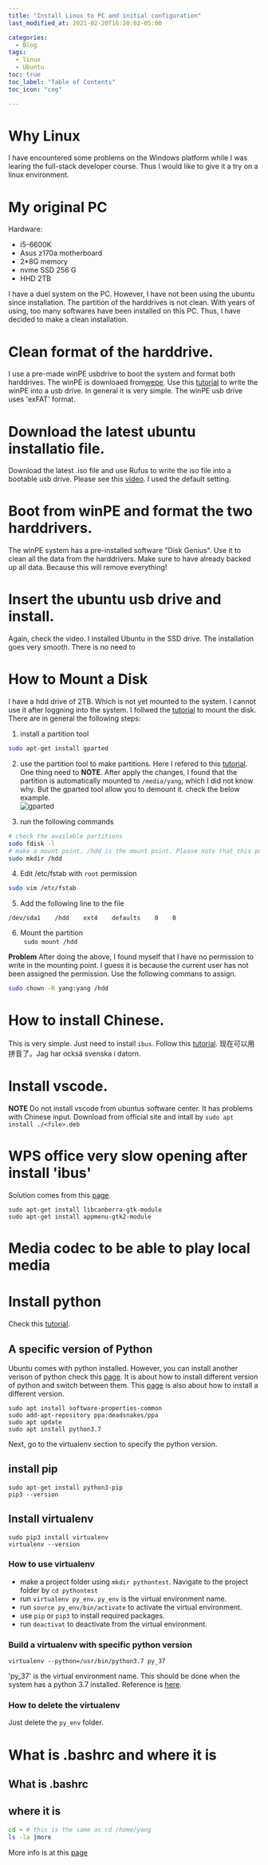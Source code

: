 ```yaml
---
title: "Install Linux to PC and initial configuration"
last_modified_at: 2021-02-20T16:20:02-05:00

categories:
  - Blog
tags:
  - linux
  - Ubuntu
toc: true
toc_label: "Table of Contents"
toc_icon: "cog"

---
```


# Why Linux
I have encountered some problems on the Windows platform while I was learing the full-stack developer course. Thus I would like to give it a try on a linux environment. 

# My original PC
Hardware:
- i5-6600K
- Asus z170a motherboard
- 2*8G memory
- nvme SSD 256 G
- HHD 2TB

I have a duel system on the PC. However, I have not been using the ubuntu since installation. The partition of the harddrives is not clean. With years of using, too many softwares have been installed on this PC. Thus, I have decided to make a clean installation. 

# Clean format of the harddrive. 
I use a pre-made winPE usbdrive to boot the system and format both harddrives. The winPE is downloaed from[wepe](http://www.wepe.com.cn/). Use this  [tutorial](https://www.jianshu.com/p/50fd699ea916) to write the winPE into a usb drive. In general it is very simple. The winPE usb drive uses 'exFAT' format. <br>

# Download the latest ubuntu installatio file. 
Download the latest .iso file and use Rufus to write the iso file into a bootable usb drive. Please see this [video](https://www.youtube.com/watch?v=W-RFY4LQ6oE&t=605s). I used the default setting. 
 
# Boot from winPE and format the two harddrivers. 
The winPE system has a pre-installed software "Disk Genius". Use it to clean all the data from the harddrivers. Make sure to have already backed up all data. Because this will remove everything! 

# Insert the ubuntu usb drive and install.
Again, check the video. I installed Ubuntu in the SSD drive. The installation goes very smooth. There is no need to 

# How to Mount a Disk
I have a hdd drive of 2TB. Which is not yet mounted to the system. I cannot use it after loggning into the system. I follwed the [tutorial](https://askubuntu.com/questions/125257/how-do-i-add-an-additional-hard-drive) to mount the disk.  There are in general the following steps:
1. install a partition tool
```bash
sudo apt-get install gparted
```
2. use the partition tool to make partitions. Here I refered to this [tutorial](https://linuxhint.com/gparted_ubuntu/). One thing need to **NOTE**. After apply the changes, I found that the partition is automatically mounted to `/media/yang`, which I did not know why. But the gparted tool allow you to demount it. check the below example. <br>
![gparted](/assets/images/gparted.png)

3. run the following commands
```bash
# check the available partitions
sudo fdisk -l
# make a mount point. /hdd is the mount point. Please note that this point is not under the user folder. 
sudo mkdir /hdd
```

4. Edit /etc/fstab with `root` permission
```bash
sudo vim /etc/fstab
```

5. Add the following line to the file
```
/dev/sda1    /hdd    ext4    defaults    0    0
```

6. Mount the partition <br>
``` sudo mount /hdd```

**Problem** After doing the above, I found myself that I have no permission to write in the mounting point. I guess it is because the current user has not been assigned the permission. Use the following commans to assign. 
```bash
sudo chown -R yang:yang /hdd
```

# How to install Chinese.
This is very simple. Just need to install `ibus`. Follow this [tutorial](https://askubuntu.com/questions/59356/how-do-i-get-chinese-input-to-work). 现在可以用拼音了。Jag har ocksä svenska i datorn.

# Install vscode.
**NOTE** Do not install vscode from ubuntus software center. It has problems with Chinese input. Download from official site and intall by `sudo apt install ./<file>.deb`

# WPS office very slow opening after install 'ibus'
Solution comes from this [page](https://blog.csdn.net/weixin_42751951/article/details/105919949).
```
sudo apt-get install libcanberra-gtk-module
sudo apt-get install appmenu-gtk2-module
```

# Media codec to be able to play local media


# Install python
Check this [tutorial](https://linuxize.com/post/how-to-install-pip-on-ubuntu-20.04/).

## A specific version of Python
Ubuntu comes with python installed.  However, you can install another verison of python
check this [page](https://medium.com/analytics-vidhya/how-to-install-and-switch-between-different-python-versions-in-ubuntu-16-04-dc1726796b9b). It is about how to install different version of python and switch between them. 
This [page](https://phoenixnap.com/kb/how-to-install-python-3-ubuntu) is also about how to install a different version. 

```
sudo apt install software-properties-common
sudo add-apt-repository ppa:deadsnakes/ppa
sudo apt update
sudo apt install python3.7

```
Next, go to the virtualenv section to specify the python version.


## install pip

```
sudo apt-get install python3-pip
pip3 --version
```

## Install virtualenv
```
sudo pip3 install virtualenv
virtualenv --version
```
### How to use virtualenv
* make a project folder using `mkdir pythontest`. Navigate to the project folder by `cd pythontest`
* run `virtualenv py_env`. `py_env` is the virtual environment name. 
* run `source py_env/bin/activate` to activate the virtual environment. 
* use `pip` or `pip3` to install required packages. 
* run `deactivat` to deactivate from the virtual environment. 

### Build a virtualenv with specific python version
```
virtualenv --python=/usr/bin/python3.7 py_37
```
'py_37' is the virtual environment name. This should be done when the system has a python 3.7 installed. Reference is [here](https://stackoverflow.com/questions/1534210/use-different-python-version-with-virtualenv/39713544#39713544). 

### How to delete the virtualenv
Just delete the `py_env` folder.


# What is .bashrc and where it is
## What is .bashrc


## where it is
```bash
cd ~ # this is the same as cd /home/yang
ls -la |more
```
More info is at this [page](https://askubuntu.com/questions/127056/where-is-bashrc)